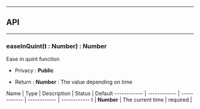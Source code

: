 


-----------------------------
## API
-----------------------------

### easeInQuint(t : Number) : Number
Ease in quint function

- Privacy : **Public**

- Return : **Number** : The value depending on time

Name | Type | Description | Status | Default
------------ | ------------ | ------------ | ------------ | ------------
t | **Number** | The current time | required | 



